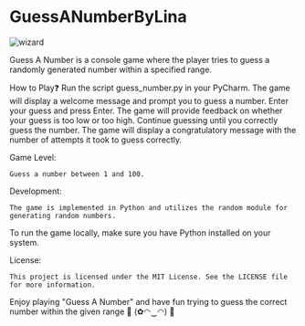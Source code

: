 # GuessANumberByLina 
![wizard](https://github.com/linalevcheva/GuessANumberByLina/assets/120012531/bcb22141-385a-41c4-8e67-b3e3fab01dd2) 

Guess A Number is a console game where the player tries to guess a randomly generated number within a specified range.

How to Play❓
    Run the script guess_number.py in your PyCharm.
    The game will display a welcome message and prompt you to guess a number.
    Enter your guess and press Enter.
    The game will provide feedback on whether your guess is too low or too high.
    Continue guessing until you correctly guess the number.
    The game will display a congratulatory message with the number of attempts it took to guess correctly.

Game Level:

    Guess a number between 1 and 100.

Development:

    The game is implemented in Python and utilizes the random module for generating random numbers.
    
To run the game locally, make sure you have Python installed on your system.

License:

    This project is licensed under the MIT License. See the LICENSE file for more information.

Enjoy playing "Guess A Number" and have fun trying to guess the correct number within the given range 🎉 (✿◠‿◠) 🎉 
